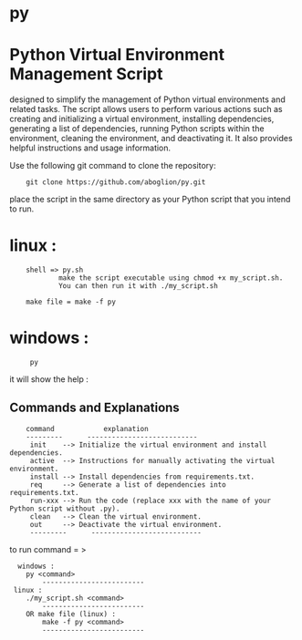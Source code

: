 # py
# Python Virtual Environment Management Script


designed to simplify the management of Python virtual environments and related tasks. The script allows users to perform various actions such as creating and initializing a virtual environment, installing dependencies, generating a list of dependencies, running Python scripts within the environment, cleaning the environment, and deactivating it. It also provides helpful instructions and usage information.




Use the following git command to clone the repository:

		git clone https://github.com/aboglion/py.git


place the script in the same directory as your Python script that you intend to run.

 


# linux :
		shell => py.sh
				make the script executable using chmod +x my_script.sh.
				You can then run it with ./my_script.sh 

		make file = make -f py

# windows : 
		 py

it will show the help :

Commands and Explanations
-------------------------
		
		command            explanation
		---------      ---------------------------
		 init    --> Initialize the virtual environment and install dependencies.
		 active  --> Instructions for manually activating the virtual environment.
		 install --> Install dependencies from requirements.txt.
		 req     --> Generate a list of dependencies into requirements.txt.
		 run-xxx --> Run the code (replace xxx with the name of your Python script without .py).
		 clean   --> Clean the virtual environment.
		 out     --> Deactivate the virtual environment.
		 ---------      ---------------------------


 to run command = >
 
	  windows :
	  	py <command>  
    		-------------------------
	 linux : 
	 	./my_script.sh <command> 
       		-------------------------
		OR make file (linux) :  
			make -f py <command>
    		-------------------------


